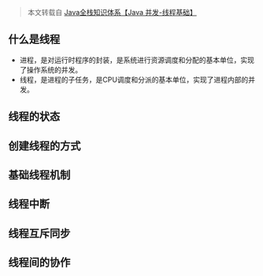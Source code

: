 > 本文转载自 [Java全栈知识体系【Java 并发-线程基础】](https://pdai.tech/md/java/thread/java-thread-x-thread-basic.html)

## 什么是线程

* 进程，是对运行时程序的封装，是系统进行资源调度和分配的基本单位，实现了操作系统的并发。
* 线程，是进程的子任务，是CPU调度和分派的基本单位，实现了进程内部的并发。

## 线程的状态

## 创建线程的方式

## 基础线程机制

## 线程中断

## 线程互斥同步

## 线程间的协作